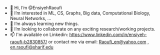 - 👋 Hi, I’m @EnsiyehRaoufi
- 👀 I’m interested in ML, CS, Graphs, Big data, Computational Biology, Neural Networks, ...
- 🌱 I’m always learning new things.
- 💞️ I’m looking to collaborate on any exciting research/working projects.
- 📫 I'm available on Linkedin: https://www.linkedin.com/in/ensiyeh-raoufi-b2830857/ or 
   contact me via email: Raoufi_en@yahoo.com , en.raoufi@sharif.edu

<!---
EnsiyehRaoufi/EnsiyehRaoufi is a ✨ special ✨ repository because its `README.md` (this file) appears on your GitHub profile.
You can click the Preview link to take a look at your changes.
--->
